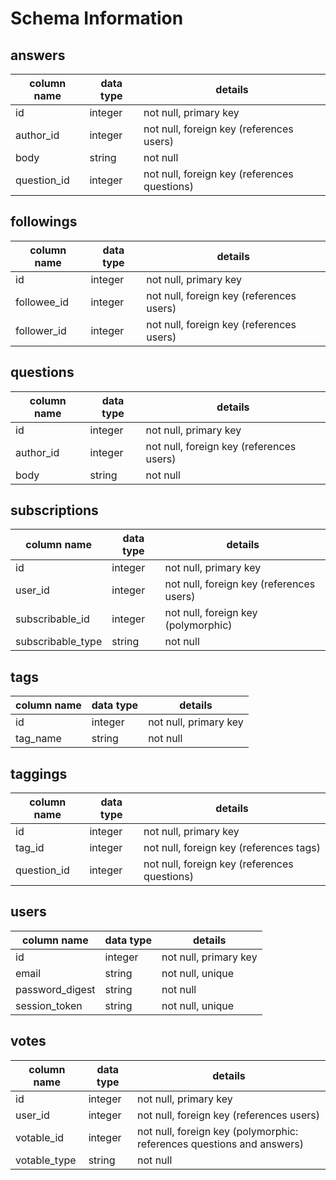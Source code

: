 # Schema Information

## answers
column name | data type | details
------------|-----------|-----------------------
id          | integer   | not null, primary key
author_id   | integer   | not null, foreign key (references users)
body        | string    | not null
question_id | integer   | not null, foreign key (references questions)

## followings
column name | data type | details
------------|-----------|-----------------------
id          | integer   | not null, primary key
followee_id | integer   | not null, foreign key (references users)
follower_id | integer   | not null, foreign key (references users)

## questions
column name | data type | details
------------|-----------|-----------------------
id          | integer   | not null, primary key
author_id   | integer   | not null, foreign key (references users)
body        | string    | not null

## subscriptions
column name        | data type | details
-------------------|-----------|-----------------------
id                 | integer   | not null, primary key
user_id            | integer   | not null, foreign key (references users)
subscribable_id    | integer   | not null, foreign key (polymorphic)
subscribable_type  | string    | not null

## tags
column name | data type | details
------------|-----------|-----------------------
id          | integer   | not null, primary key
tag_name    | string    | not null

## taggings
column name | data type | details
------------|-----------|-----------------------
id          | integer   | not null, primary key
tag_id      | integer   | not null, foreign key (references tags)
question_id | integer   | not null, foreign key (references questions)

## users
column name     | data type | details
----------------|-----------|-----------------------
id              | integer   | not null, primary key
email           | string    | not null, unique
password_digest | string    | not null
session_token   | string    | not null, unique

## votes
column name     | data type | details
----------------|-----------|-----------------------
id              | integer   | not null, primary key
user_id         | integer   | not null, foreign key (references users)
votable_id      | integer   | not null, foreign key (polymorphic: references questions and answers)
votable_type    | string    | not null

